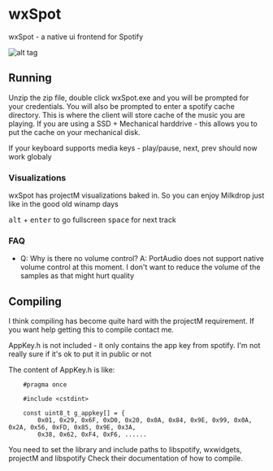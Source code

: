 # wxSpot
wxSpot - a native ui frontend for Spotify

![alt tag](http://vps188527.ovh.net/~viktor/wxSpot/wxSpot%20screenshot%202.png)

## Running

Unzip the zip file, double click wxSpot.exe and you will be prompted for your credentials.
You will also be prompted to enter a spotify cache directory. This is where the client will store cache
of the music you are playing. If you are using a SSD + Mechanical harddrive - this allows you to put
the cache on your mechanical disk.

If your keyboard supports media keys - play/pause, next, prev should now work globaly

### Visualizations

wxSpot has projectM visualizations baked in. So you can enjoy Milkdrop just like in the good old winamp days

<kbd>alt</kbd> + <kbd>enter</kbd> to go fullscreen
<kbd>space</kbd> for next track


### FAQ

* Q: Why is there no volume control? A: PortAudio does not support native volume control at this moment.
I don't want to reduce the volume of the samples as that might hurt quality



## Compiling

I think compiling has become quite hard with the projectM requirement. If you want help getting this to compile
contact me.

AppKey.h is not included - it only contains the app key from spotify. I'm not really sure if it's ok to put
it in public or not


The content of AppKey.h is like:

        #pragma once
        
        #include <cstdint>
        
        const uint8_t g_appkey[] = {
        	0x01, 0x29, 0x6F, 0xD0, 0x20, 0x0A, 0x84, 0x9E, 0x99, 0x0A, 0x2A, 0x56, 0xFD, 0x85, 0x9E, 0x3A,
        	0x38, 0x62, 0xF4, 0xF6, ......
	
You need to set the library and include paths to libspotify, wxwidgets, projectM and libspotify
Check their documentation of how to compile.
